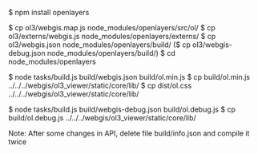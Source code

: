 $ npm install openlayers

$ cp ol3/webgis.map.js node_modules/openlayers/src/ol/
$ cp ol3/externs/webgis.js node_modules/openlayers/externs/
$ cp ol3/webgis.json node_modules/openlayers/build/
($ cp ol3/webgis-debug.json node_modules/openlayers/build/)
$ cd node_modules/openlayers

$ node tasks/build.js build/webgis.json build/ol.min.js
$ cp build/ol.min.js ../../../webgis/ol3_viewer/static/core/lib/
$ cp dist/ol.css ../../../webgis/ol3_viewer/static/core/lib/

$ node tasks/build.js build/webgis-debug.json build/ol.debug.js
$ cp build/ol.debug.js ../../../webgis/ol3_viewer/static/core/lib/

Note: After some changes in API, delete file build/info.json and compile it twice
